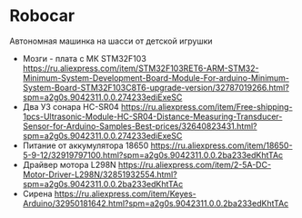 # Robocar
Автономная машинка на шасси от детской игрушки

  * Мозги - плата с МК STM32F103  https://ru.aliexpress.com/item/STM32F103RET6-ARM-STM32-Minimum-System-Development-Board-Module-For-arduino-Minimum-System-Board-STM32F103C8T6-upgrade-version/32787019266.html?spm=a2g0s.9042311.0.0.274233ediExeSC
  * Два УЗ сонара HC-SR04  https://ru.aliexpress.com/item/Free-shipping-1pcs-Ultrasonic-Module-HC-SR04-Distance-Measuring-Transducer-Sensor-for-Arduino-Samples-Best-prices/32640823431.html?spm=a2g0s.9042311.0.0.274233ediExeSC
  * Питание от аккумулятора 18650  https://ru.aliexpress.com/item/18650-5-9-12/32919797100.html?spm=a2g0s.9042311.0.0.2ba233edKhtTAc
  * Драйвер мотора L298N  https://ru.aliexpress.com/item/2-5A-DC-Motor-Driver-L298N/32851932554.html?spm=a2g0s.9042311.0.0.2ba233edKhtTAc
  * Сирена  https://ru.aliexpress.com/item/Keyes-Arduino/32950181642.html?spm=a2g0s.9042311.0.0.2ba233edKhtTAc
